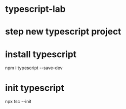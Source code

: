 # typescript-lab
# step new typescript project

# install typescript 
npm i typescript --save-dev

# init typescript
npx tsc --init

